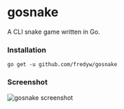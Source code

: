 # gosnake
A CLI snake game written in Go.

### Installation
    go get -u github.com/fredyw/gosnake

### Screenshot
![gosnake screenshot](https://raw.github.com/fredyw/gosnake/master/gosnake.png)
